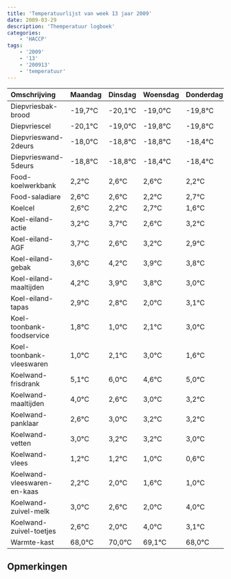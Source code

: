 ```yaml
---
title: 'Temperatuurlijst van week 13 jaar 2009'
date: 2009-03-29
description: 'Themperatuur logboek'
categories:
    - 'HACCP'
tags:
    - '2009'
    - '13'
    - '200913'
    - 'temperatuur'
---
```

|Omschrijving|Maandag|Dinsdag|Woensdag|Donderdag|Vrijdag|Zaterdag|Zondag|
|:---|:---|:---|:---|:---|:---|:---|:---|
|Diepvriesbak-brood|-19,7°C|-20,1°C|-19,0°C|-19,8°C|-19,8°C|-19,4°C|-19,4°C|
|Diepvriescel|-20,1°C|-19,0°C|-19,8°C|-19,8°C|-19,4°C|-19,4°C|-19,8°C|
|Diepvrieswand-2deurs|-18,0°C|-18,8°C|-18,8°C|-18,4°C|-18,4°C|-18,8°C|-18,3°C|
|Diepvrieswand-5deurs|-18,8°C|-18,8°C|-18,4°C|-18,4°C|-18,8°C|-18,3°C|-19,4°C|
|Food-koelwerkbank|2,2°C|2,6°C|2,6°C|2,2°C|2,7°C|1,6°C|2,2°C|
|Food-saladiare|2,6°C|2,6°C|2,2°C|2,7°C|1,6°C|2,2°C|1,9°C|
|Koelcel|2,6°C|2,2°C|2,7°C|1,6°C|2,2°C|1,9°C|1,8°C|
|Koel-eiland-actie|3,2°C|3,7°C|2,6°C|3,2°C|2,9°C|2,8°C|2,0°C|
|Koel-eiland-AGF|3,7°C|2,6°C|3,2°C|2,9°C|2,8°C|2,0°C|3,1°C|
|Koel-eiland-gebak|3,6°C|4,2°C|3,9°C|3,8°C|3,0°C|4,1°C|5,0°C|
|Koel-eiland-maaltijden|4,2°C|3,9°C|3,8°C|3,0°C|4,1°C|5,0°C|3,6°C|
|Koel-eiland-tapas|2,9°C|2,8°C|2,0°C|3,1°C|4,0°C|2,6°C|3,0°C|
|Koel-toonbank-foodservice|1,8°C|1,0°C|2,1°C|3,0°C|1,6°C|2,0°C|2,2°C|
|Koel-toonbank-vleeswaren|1,0°C|2,1°C|3,0°C|1,6°C|2,0°C|2,2°C|2,2°C|
|Koelwand-frisdrank|5,1°C|6,0°C|4,6°C|5,0°C|5,2°C|5,2°C|5,0°C|
|Koelwand-maaltijden|4,0°C|2,6°C|3,0°C|3,2°C|3,2°C|3,0°C|2,6°C|
|Koelwand-panklaar|2,6°C|3,0°C|3,2°C|3,2°C|3,0°C|2,6°C|2,0°C|
|Koelwand-vetten|3,0°C|3,2°C|3,2°C|3,0°C|2,6°C|2,0°C|4,0°C|
|Koelwand-vlees|1,2°C|1,2°C|1,0°C|0,6°C|0,0°C|2,0°C|1,1°C|
|Koelwand-vleeswaren-en-kaas|2,2°C|2,0°C|1,6°C|1,0°C|3,0°C|2,1°C|1,0°C|
|Koelwand-zuivel-melk|3,0°C|2,6°C|2,0°C|4,0°C|3,1°C|2,0°C|2,8°C|
|Koelwand-zuivel-toetjes|2,6°C|2,0°C|4,0°C|3,1°C|2,0°C|2,8°C|3,4°C|
|Warmte-kast|68,0°C|70,0°C|69,1°C|68,0°C|68,8°C|69,4°C|68,9°C|

## Opmerkingen


